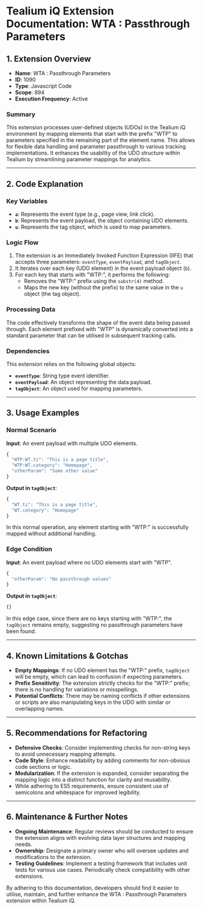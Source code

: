 # Tealium iQ Extension Documentation: WTA : Passthrough Parameters

## 1. Extension Overview

- **Name**: WTA : Passthrough Parameters
- **ID**: 1090
- **Type**: Javascript Code
- **Scope**: 894
- **Execution Frequency**: Active

### Summary

This extension processes user-defined objects (UDOs) in the Tealium iQ environment by mapping elements that start with the prefix "WTP" to parameters specified in the remaining part of the element name. This allows for flexible data handling and parameter passthrough to various tracking implementations. It enhances the usability of the UDO structure within Tealium by streamlining parameter mappings for analytics.

---

## 2. Code Explanation

### Key Variables

- **`a`**: Represents the event type (e.g., page view, link click).
- **`b`**: Represents the event payload, the object containing UDO elements.
- **`u`**: Represents the tag object, which is used to map parameters.

### Logic Flow

1. The extension is an Immediately Invoked Function Expression (IIFE) that accepts three parameters: `eventType`, `eventPayload`, and `tagObject`.
2. It iterates over each key (UDO element) in the event payload object (`b`).
3. For each key that starts with "WTP:", it performs the following:
   - Removes the "WTP:" prefix using the `substr(4)` method.
   - Maps the new key (without the prefix) to the same value in the `u` object (the tag object).

### Processing Data

The code effectively transforms the shape of the event data being passed through. Each element prefixed with "WTP" is dynamically converted into a standard parameter that can be utilised in subsequent tracking calls.

### Dependencies

This extension relies on the following global objects:
- **`eventType`**: String type event identifier.
- **`eventPayload`**: An object representing the data payload.
- **`tagObject`**: An object used for mapping parameters.

---

## 3. Usage Examples

### Normal Scenario

**Input**: An event payload with multiple UDO elements.
```javascript
{
  "WTP:WT.ti": "This is a page title",
  "WTP:WT.category": "Homepage",
  "otherParam": "Some other value"
}
```

**Output in `tagObject`**:
```javascript
{
  "WT.ti": "This is a page title",
  "WT.category": "Homepage"
}
```
In this normal operation, any element starting with "WTP:" is successfully mapped without additional handling.

### Edge Condition

**Input**: An event payload where no UDO elements start with "WTP".
```javascript
{
  "otherParam": "No passthrough values"
}
```

**Output in `tagObject`**:
```javascript
{}
```
In this edge case, since there are no keys starting with "WTP:", the `tagObject` remains empty, suggesting no passthrough parameters have been found.

---

## 4. Known Limitations & Gotchas

- **Empty Mappings**: If no UDO element has the "WTP:" prefix, `tagObject` will be empty, which can lead to confusion if expecting parameters.
- **Prefix Sensitivity**: The extension strictly checks for the "WTP:" prefix; there is no handling for variations or misspellings.
- **Potential Conflicts**: There may be naming conflicts if other extensions or scripts are also manipulating keys in the UDO with similar or overlapping names.

---

## 5. Recommendations for Refactoring

- **Defensive Checks**: Consider implementing checks for non-string keys to avoid unnecessary mapping attempts.
- **Code Style**: Enhance readability by adding comments for non-obvious code sections or logic.
- **Modularization**: If the extension is expanded, consider separating the mapping logic into a distinct function for clarity and reusability.
- While adhering to ES5 requirements, ensure consistent use of semicolons and whitespace for improved legibility.

---

## 6. Maintenance & Further Notes

- **Ongoing Maintenance**: Regular reviews should be conducted to ensure the extension aligns with evolving data layer structures and mapping needs.
- **Ownership**: Designate a primary owner who will oversee updates and modifications to the extension.
- **Testing Guidelines**: Implement a testing framework that includes unit tests for various use cases. Periodically check compatibility with other extensions.

By adhering to this documentation, developers should find it easier to utilise, maintain, and further enhance the WTA : Passthrough Parameters extension within Tealium iQ.
